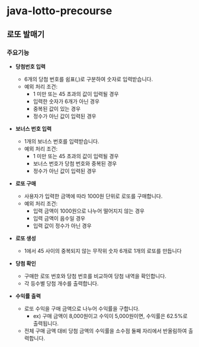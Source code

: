 # java-lotto-precourse
## 로또 발매기

### 주요기능
- **당첨번호 입력**
    - 6개의 당첨 번호를 쉼표(,)로 구분하여 숫자로 입력받습니다.
    - 예외 처리 조건:
      - 1 미만 또는 45 초과의 값이 입력될 경우
      - 입력한 숫자가 6개가 아닌 경우
      - 중복된 값이 있는 경우
      - 정수가 아닌 값이 입력된 경우

- **보너스 번호 입력**
    - 1개의 보너스 번호를 입력받습니다.
    - 예외 처리 조건:
      - 1 미만 또는 45 초과의 값이 입력될 경우
      - 보너스 번호가 당첨 번호와 중복된 경우
      - 정수가 아닌 값이 입력된 경우

- **로또 구매**
    - 사용자가 입력한 금액에 따라 1000원 단위로 로또를 구매합니다.
    - 예외 처리 조건:
      - 입력 금액이 1000원으로 나누어 떨어지지 않는 경우
      - 입력 금액이 음수일 경우
      - 입력 값이 정수가 아닌 경우

- **로또 생성**
    - 1에서 45 사이의 중복되지 않는 무작위 숫자 6개로 1개의 로또를 만듭니다

- **당첨 확인**
    - 구매한 로또 번호와 당첨 번호를 비교하여 당첨 내역을 확인합니다.
    - 각 등수별 당첨 개수를 출력합니다.

- **수익률 출력**
    - 로또 수익을 구매 금액으로 나누어 수익률을 구합니다.
      - ex) 구매 금액이 8,000원이고 수익이 5,000원이면, 수익률은 62.5%로 출력됩니다.
    - 전체 구매 금액 대비 당첨 금액의 수익률을 소수점 둘째 자리에서 반올림하여 출력합니다.

